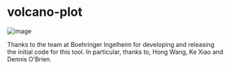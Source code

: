 # volcano-plot

![image](https://user-images.githubusercontent.com/62663896/90043322-efd45b00-dc99-11ea-834c-5633c91ea41d.png)

Thanks to the team at Boehringer Ingelheim for developing and releasing the initial code for this tool. In particular, thanks to, Hong Wang, Ke Xiao and  Dennis O'Brien.
